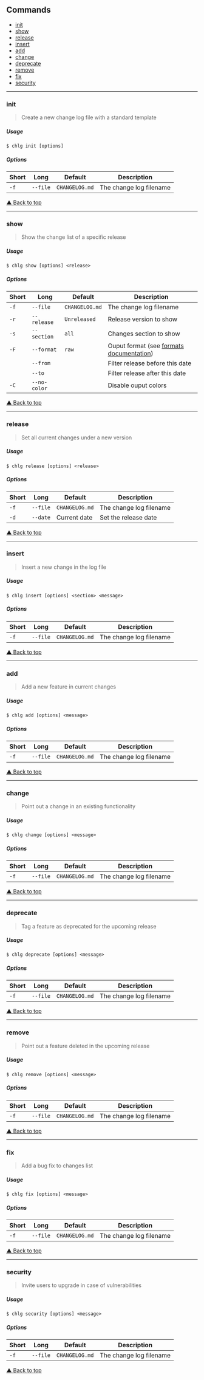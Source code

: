 ## Commands

* [init](#init)
* [show](#show)
* [release](#release)
* [insert](#insert)
* [add](#add)
* [change](#change)
* [deprecate](#deprecate)
* [remove](#remove)
* [fix](#fix)
* [security](#security)

---

### init

> Create a new change log file with a standard template

##### Usage

```
$ chlg init [options]
```

##### Options

| Short | Long     | Default        | Description             |
| ----- | -------- | -------------- | ----------------------- |
| `-f`  | `--file` | `CHANGELOG.md` | The change log filename |

[▲ Back to top](#commands)

---

### show

> Show the change list of a specific release

##### Usage

```
$ chlg show [options] <release>
```

##### Options

| Short | Long         | Default        | Description                                            |
| ----- | ------------ | -------------- | ------------------------------------------------------ |
| `-f`  | `--file`     | `CHANGELOG.md` | The change log filename                                |
| `-r`  | `--release`  | `Unreleased`   | Release version to show                                |
| `-s`  | `--section`  | `all`          | Changes section to show                                |
| `-F`  | `--format`   | `raw`          | Ouput format (see [formats documentation](formats.md)) |
|       | `--from`     |                | Filter release before this date                        |
|       | `--to`       |                | Filter release after this date                         |
| `-C`  | `--no-color` |                | Disable ouput colors                                   |

[▲ Back to top](#commands)

---

### release

> Set all current changes under a new version

##### Usage

```
$ chlg release [options] <release>
```

##### Options

| Short | Long     | Default        | Description             |
| ----- | -------- | -------------- | ----------------------- |
| `-f`  | `--file` | `CHANGELOG.md` | The change log filename |
| `-d`  | `--date` | Current date   | Set the release date    |

[▲ Back to top](#commands)

---

### insert

> Insert a new change in the log file

##### Usage

```
$ chlg insert [options] <section> <message>
```

##### Options

| Short | Long     | Default        | Description             |
| ----- | -------- | -------------- | ----------------------- |
| `-f`  | `--file` | `CHANGELOG.md` | The change log filename |

[▲ Back to top](#commands)

---

### add

> Add a new feature in current changes

##### Usage

```
$ chlg add [options] <message>
```

##### Options

| Short | Long     | Default        | Description             |
| ----- | -------- | -------------- | ----------------------- |
| `-f`  | `--file` | `CHANGELOG.md` | The change log filename |

[▲ Back to top](#commands)

---

### change

> Point out a change in an existing functionality

##### Usage

```
$ chlg change [options] <message>
```

##### Options

| Short | Long     | Default        | Description             |
| ----- | -------- | -------------- | ----------------------- |
| `-f`  | `--file` | `CHANGELOG.md` | The change log filename |

[▲ Back to top](#commands)

---

### deprecate

> Tag a feature as deprecated for the upcoming release

##### Usage

```
$ chlg deprecate [options] <message>
```

##### Options

| Short | Long     | Default        | Description             |
| ----- | -------- | -------------- | ----------------------- |
| `-f`  | `--file` | `CHANGELOG.md` | The change log filename |

[▲ Back to top](#commands)

---

### remove

> Point out a feature deleted in the upcoming release

##### Usage

```
$ chlg remove [options] <message>
```

##### Options

| Short | Long     | Default        | Description             |
| ----- | -------- | -------------- | ----------------------- |
| `-f`  | `--file` | `CHANGELOG.md` | The change log filename |

[▲ Back to top](#commands)

---

### fix

> Add a bug fix to changes list

##### Usage

```
$ chlg fix [options] <message>
```

##### Options

| Short | Long     | Default        | Description             |
| ----- | -------- | -------------- | ----------------------- |
| `-f`  | `--file` | `CHANGELOG.md` | The change log filename |

[▲ Back to top](#commands)

---

### security

> Invite users to upgrade in case of vulnerabilities

##### Usage

```
$ chlg security [options] <message>
```

##### Options

| Short | Long     | Default        | Description             |
| ----- | -------- | -------------- | ----------------------- |
| `-f`  | `--file` | `CHANGELOG.md` | The change log filename |

[▲ Back to top](#commands)
